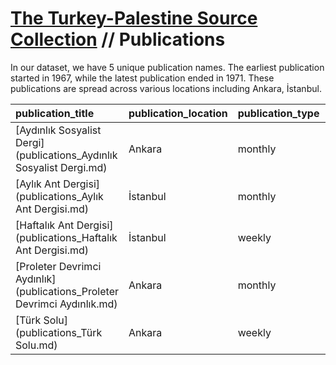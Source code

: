 # [The Turkey-Palestine Source Collection](turkey_palestine_collection.md) // Publications

In our dataset, we have 5 unique publication names. The earliest publication started in 1967, while the latest publication ended in 1971. These publications are spread across various locations including Ankara, İstanbul.

| publication_title                                                        | publication_location   | publication_type   | life_span   |   first_year |   last_year |   total_issues |
|:-------------------------------------------------------------------------|:-----------------------|:-------------------|:------------|-------------:|------------:|---------------:|
| [Aydınlık Sosyalist Dergi](publications_Aydınlık Sosyalist Dergi.md)     | Ankara                 | monthly            | 4 years     |         1968 |        1971 |             29 |
| [Aylık Ant Dergisi](publications_Aylık Ant Dergisi.md)                   | İstanbul               | monthly            | 2 years     |         1970 |        1971 |             13 |
| [Haftalık Ant Dergisi](publications_Haftalık Ant Dergisi.md)             | İstanbul               | weekly             | 4 years     |         1967 |        1970 |            174 |
| [Proleter Devrimci Aydınlık](publications_Proleter Devrimci Aydınlık.md) | Ankara                 | monthly            | 2 years     |         1970 |        1971 |             26 |
| [Türk Solu](publications_Türk Solu.md)                                   | Ankara                 | weekly             | 4 years     |         1967 |        1970 |            126 |